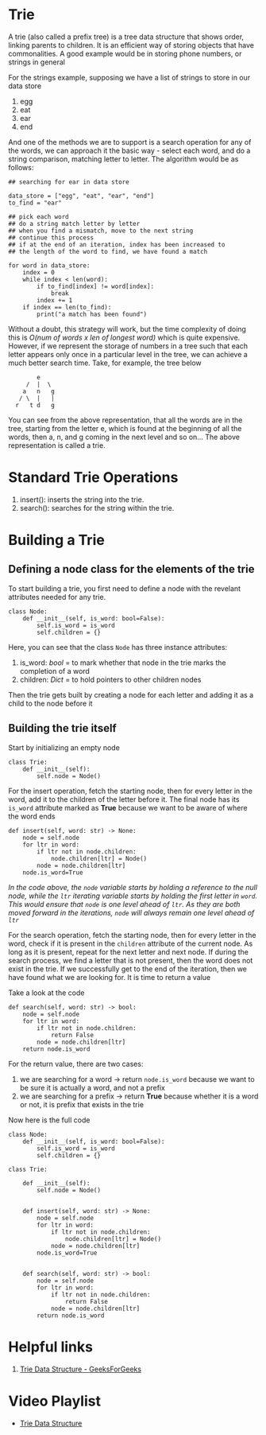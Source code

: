 # Trie

A trie (also called a prefix tree) is a tree data structure that shows order, linking parents to children. It is an efficient way of storing objects that have commonalities. A good example would be in storing phone numbers, or strings in general

For the strings example, supposing we have a list of strings to store in our data store

1. egg
2. eat
3. ear
4. end

And one of the methods we are to support is a search operation for any of the words, we can approach it the basic way - select each word, and do a string comparison, matching letter to letter. The algorithm would be as follows:


```
## searching for ear in data store

data_store = ["egg", "eat", "ear", "end"]
to_find = "ear"

## pick each word
## do a string match letter by letter
## when you find a mismatch, move to the next string
## continue this process
## if at the end of an iteration, index has been increased to
## the length of the word to find, we have found a match

for word in data_store:
    index = 0
    while index < len(word):
        if to_find[index] != word[index]:
            break
        index += 1
    if index == len(to_find):
        print("a match has been found")

```

Without a doubt, this strategy will work, but the time complexity of doing this is *O(num of words x len of longest word)* which is quite expensive.
However, if we represent the storage of numbers in a tree such that each letter appears only once in a particular level in the tree, we can achieve a much better search time. Take, for example, the tree below

```
        e
     /  |  \
    a   n   g
   / \  |   |
  r   t d   g

```

You can see from the above representation, that all the words are in the tree, starting from the letter e, which is found at the beginning of all the words, then a, n, and g coming in the next level and so on...
The above representation is called a trie.

# Standard Trie Operations 

1) insert(): inserts the string into the trie.
2) search(): searches for the string within the trie.

# Building a Trie

## Defining a node class for the elements of the trie

To start building a trie, you first need to define a node with the revelant attributes needed for any trie.

```
class Node:
    def __init__(self, is_word: bool=False):
        self.is_word = is_word
        self.children = {}
```

Here, you can see that the class `Node` has three instance attributes:
1. is_word: *bool* = to mark whether that node in the trie marks the completion of a word
2. children: *Dict* = to hold pointers to other children nodes

Then the trie gets built by creating a node for each letter and adding it as a child to the node before it

## Building the trie itself

Start by initializing an empty node

```
class Trie:
    def __init__(self):
        self.node = Node()
```

For the insert operation, fetch the starting node, then for every letter in the word, add it to the children of the letter before it. The final node has its `is_word` attribute marked as **True** because we want to be aware of where the word ends

```   
def insert(self, word: str) -> None:
    node = self.node
    for ltr in word:
        if ltr not in node.children:
            node.children[ltr] = Node()
        node = node.children[ltr]
    node.is_word=True
```

*In the code above, the `node` variable starts by holding a reference to the null node, while the `ltr` iterating variable starts by holding the first letter in `word`. This would ensure that `node` is one level ahead of `ltr`. As they are both moved forward in the iterations, `node` will always remain one level ahead of `ltr`*

For the search operation, fetch the starting node, then for every letter in the word, check if it is present in the `children` attribute of the current node. As long as it is present, repeat for the next letter and next node. If during the search process, we find a letter that is not present, then the word does not exist in the trie. If we successfully get to the end of the iteration, then we have found what we are looking for. It is time to return a value

Take a look at the code

```
def search(self, word: str) -> bool:
    node = self.node
    for ltr in word:
        if ltr not in node.children:
            return False
        node = node.children[ltr]
    return node.is_word
```

For the return value, there are two cases:
1. we are searching for a word -> return `node.is_word` because we want to be sure it is actually a word, and not a prefix
2. we are searching for a prefix -> return **True** because whether it is a word or not, it is prefix that exists in the trie

Now here is the full code

```
class Node:
    def __init__(self, is_word: bool=False):
        self.is_word = is_word
        self.children = {}

class Trie:

    def __init__(self):
        self.node = Node()
        

    def insert(self, word: str) -> None:
        node = self.node
        for ltr in word:
            if ltr not in node.children:
                node.children[ltr] = Node()
            node = node.children[ltr]
        node.is_word=True
        

    def search(self, word: str) -> bool:
        node = self.node
        for ltr in word:
            if ltr not in node.children:
                return False
            node = node.children[ltr]
        return node.is_word
```

# Helpful links

1) [Trie Data Structure - GeeksForGeeks](https://www.geeksforgeeks.org/trie-insert-and-search/)

# Video Playlist

- [Trie Data Structure](https://www.youtube.com/watch?v=zIjfhVPRZCg)